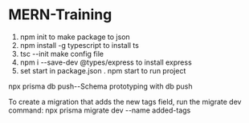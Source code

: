 # MERN-Training

<!-- Make node project -->

1. npm init    to make package to json
2. npm install -g typescript    to install ts
3. tsc --init make config file
4. npm i --save-dev @types/express  to install express
5. set start in package.json
. npm start     to run project



<!-- Prisma -->

npx prisma db push--Schema prototyping with db push

To create a migration that adds the new tags field, run the migrate dev command:
npx prisma migrate dev --name added-tags